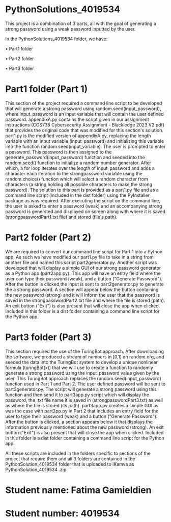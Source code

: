 # PythonSolutions_4019534

This project is a combination of 3 parts, all with the goal of generating a strong password using a weak password inputted by the user.

In the PythonSolutions_4019534 folder, we have:


  • Part1 folder

  
  • Part2 folder

  
  • Part3 folder

# Part1 folder (Part 1)
This section of the project required a command line script to be developed that will generate a strong password using random.seed(input_password), where input_password is an input variable that will contain the user defined password. appendixA.py contains the script given in our assignment instructions (COS738 Cybersecurity Assignment - Blackledge 2023 V2.pdf) that provides the original code that was modified for this section's solution. part1.py is the modified version of appendixA.py, replacing the length variable with an input variable (input_password) and initializing this variable into the function random.seed(input_variable). The user is prompted to enter a password. This password is then assigned to the generate_password(input_password) function and seeded into the random.seed() function to initialize a random number generator. After which, a for loop iterates over the length of input_password and adds a character each iteration to the strongpassword variable using the random.choice() function which will select a random character from characters (a string holding all possible characters to make the strong password). The solution to this part is provided as a part1.py file and as a command line script (included in the dist folder) using the PyInstaller package as was required. After executing the script on the command line, the user is asked to enter a password (weak) and  an accompanying strong password is genersted and displayed on screen along with where it is saved (strongpasswordPart1.txt file) and stored (file's path). 

# Part2 folder (Part 2)
We are required to convert our command line script for Part 1 into a Python app. As such we have modified our part1.py file to take in a string from another file and named this script part2generator.py. Another script was developed that will display a simple GUI of our strong password generator as a Python app (part2app.py). This app will have an entry field where the user can type their password (weak), and a button ("Generate Password"). After the button is clicked,the input is sent to part2generator.py to generate the a strong password. A section will appear below the button containing the new password (strong) and it will inform the user that the password is saved in the strongpasswordPart2.txt file and where the file is stored (path). An exit button ("Exit") is also present that will close the app when clicked. Included in this folder is a dist folder containing a command line script for the Python app. 

# Part3 folder (Part 3)
This section required the use of the TuringBot approach. After downloading the software, we produced a stream of numbers in [0,1] on random.org, and seeded the data into the TuringBot system to develop a unique nonlinear formula (turingBot(x)) that we will use to create a function to randomly generate a strong password using the input_password value given by the user. This TuringBot approach replaces the random.seed(input_password) function used in Part 1 and Part 2. The user defined password will be sent to part3generator.py. The script will generate a strong password using this function and then send it to part3app.py script which will display the password, the .txt file name it is saved in (strongpasswordPart3.txt) as well as where the file is stored (its path). part3app.py creates a simple GUI as was the case with part2pp.py in Part 2 that includes an entry field for the user to type their password (weak) and a button ("Generate Password"). After the button is clicked, a section appears below it that displays the information previously mentioned about the new password (strong). An exit button ("Exit") is also present that will close the app when clicked. Included in this folder is a dist folder containing a command line script for the Python app.

All these scripts are included in the folders specific to sections of the project that require them and all 3 folders are contained in the PythonSolution_4019534 folder that is uploaded to iKamva as PythonSolution_4019534 .zip 

# Student name: Fatima Gamieldien
# Student number: 4019534
  
